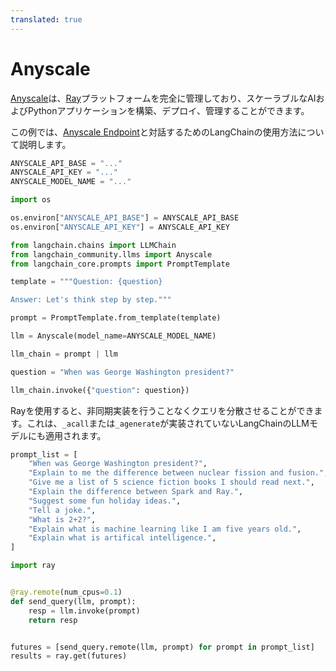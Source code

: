 ```yaml
---
translated: true
---
```


# Anyscale

[Anyscale](https://www.anyscale.com/)は、[Ray](https://www.ray.io/)プラットフォームを完全に管理しており、スケーラブルなAIおよびPythonアプリケーションを構築、デプロイ、管理することができます。

この例では、[Anyscale Endpoint](https://app.endpoints.anyscale.com/)と対話するためのLangChainの使用方法について説明します。

```python
ANYSCALE_API_BASE = "..."
ANYSCALE_API_KEY = "..."
ANYSCALE_MODEL_NAME = "..."
```

```python
import os

os.environ["ANYSCALE_API_BASE"] = ANYSCALE_API_BASE
os.environ["ANYSCALE_API_KEY"] = ANYSCALE_API_KEY
```

```python
from langchain.chains import LLMChain
from langchain_community.llms import Anyscale
from langchain_core.prompts import PromptTemplate
```

```python
template = """Question: {question}

Answer: Let's think step by step."""

prompt = PromptTemplate.from_template(template)
```

```python
llm = Anyscale(model_name=ANYSCALE_MODEL_NAME)
```

```python
llm_chain = prompt | llm
```

```python
question = "When was George Washington president?"

llm_chain.invoke({"question": question})
```

Rayを使用すると、非同期実装を行うことなくクエリを分散させることができます。これは、`_acall`または`_agenerate`が実装されていないLangChainのLLMモデルにも適用されます。

```python
prompt_list = [
    "When was George Washington president?",
    "Explain to me the difference between nuclear fission and fusion.",
    "Give me a list of 5 science fiction books I should read next.",
    "Explain the difference between Spark and Ray.",
    "Suggest some fun holiday ideas.",
    "Tell a joke.",
    "What is 2+2?",
    "Explain what is machine learning like I am five years old.",
    "Explain what is artifical intelligence.",
]
```

```python
import ray


@ray.remote(num_cpus=0.1)
def send_query(llm, prompt):
    resp = llm.invoke(prompt)
    return resp


futures = [send_query.remote(llm, prompt) for prompt in prompt_list]
results = ray.get(futures)
```
